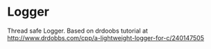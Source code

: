 # Logger
Thread safe Logger.
Based on drdoobs tutorial at http://www.drdobbs.com/cpp/a-lightweight-logger-for-c/240147505
